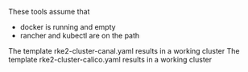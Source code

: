 These tools assume that
- docker is running and empty
- rancher and kubectl are on the path


The template rke2-cluster-canal.yaml results in a working cluster
The template rke2-cluster-calico.yaml results in a working cluster